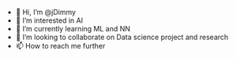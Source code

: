 - 👋 Hi, I’m @jDimmy
- 👀 I’m interested in AI
- 🌱 I’m currently learning ML and NN
- 💞️ I’m looking to collaborate on Data science project and research
- 📫 How to reach me further

<!---
jDimmy/jDimmy is a ✨ special ✨ repository because its `README.md` (this file) appears on your GitHub profile.
You can click the Preview link to take a look at your changes.
--->
